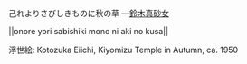 己れよりさびしきものに秋の草
—[鈴木真砂女](https://ja.wikipedia.org/wiki/鈴木真砂女)

||onore yori sabishiki mono ni aki no kusa||

浮世絵: Kotozuka Eiichi, Kiyomizu Temple in Autumn, ca. 1950